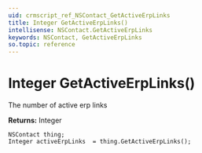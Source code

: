 ```yaml
---
uid: crmscript_ref_NSContact_GetActiveErpLinks
title: Integer GetActiveErpLinks()
intellisense: NSContact.GetActiveErpLinks
keywords: NSContact, GetActiveErpLinks
so.topic: reference
---
```


# Integer GetActiveErpLinks()

The number of active erp links

**Returns:** Integer

```crmscript
NSContact thing;
Integer activeErpLinks  = thing.GetActiveErpLinks();
```

